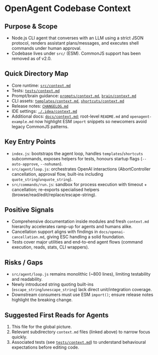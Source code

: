 # OpenAgent Codebase Context

## Purpose & Scope
- Node.js CLI agent that converses with an LLM using a strict JSON protocol, renders assistant plans/messages, and executes shell commands under human approval.
- Codebase lives under `src/` (ESM). CommonJS support has been removed as of v2.0.

## Quick Directory Map
- Core runtime: [`src/context.md`](src/context.md)
- Tests: [`tests/context.md`](tests/context.md)
- Prompt/brain guidance: [`prompts/context.md`](prompts/context.md), [`brain/context.md`](brain/context.md)
- CLI assets: [`templates/context.md`](templates/context.md), [`shortcuts/context.md`](shortcuts/context.md)
- Release notes: [`CHANGELOG.md`](CHANGELOG.md)
- IDE settings: [`./.idea/context.md`](.idea/context.md)
- Additional docs: [`docs/context.md`](docs/context.md); root-level `README.md` and `openagent-example.md` now highlight ESM `import` snippets so newcomers avoid legacy CommonJS patterns.

## Key Entry Points
- `index.js`: bootstraps the agent loop, handles `templates`/`shortcuts` subcommands, exposes helpers for tests, honours startup flags (`--auto-approve`, `--nohuman`).
- `src/agent/loop.js`: orchestrates OpenAI interactions (AbortController cancellation, approval flow, built-ins including `quote_string`/`unquote_string`).
- `src/commands/run.js`: sandbox for process execution with timeout + cancellation; re-exports specialised helpers (browse/read/edit/replace/escape-string).

## Positive Signals
- Comprehensive documentation inside modules and fresh `context.md` hierarchy accelerates ramp-up for agents and humans alike.
- Cancellation support aligns with findings in `docs/openai-cancellation.md`, giving ESC handling a solid foundation.
- Tests cover major utilities and end-to-end agent flows (command execution, reads, stats, CLI wrappers).

## Risks / Gaps
- `src/agent/loop.js` remains monolithic (~800 lines), limiting testability and readability.
- Newly introduced string quoting built-ins (`escape_string`/`unescape_string`) lack direct unit/integration coverage.
- Downstream consumers must use ESM `import()`; ensure release notes highlight the breaking change.

## Suggested First Reads for Agents
1. This file for the global picture.
2. Relevant subdirectory `context.md` files (linked above) to narrow focus quickly.
3. Associated tests (see [`tests/context.md`](tests/context.md)) to understand behavioural expectations before editing code.
